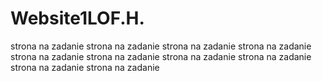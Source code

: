 # Website1LOF.H.


strona na zadanie 
strona na zadanie 
strona na zadanie 
strona na zadanie 
strona na zadanie 
strona na zadanie 
strona na zadanie 
strona na zadanie 
strona na zadanie 
strona na zadanie 